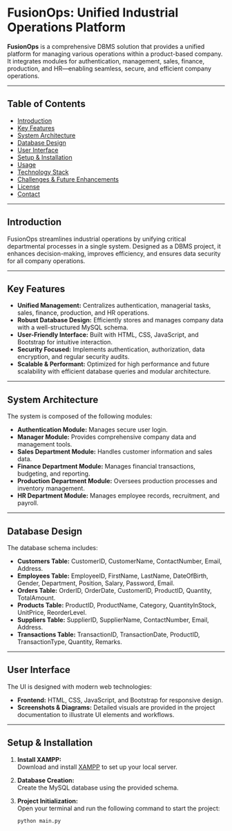 # FusionOps: Unified Industrial Operations Platform

**FusionOps** is a comprehensive DBMS solution that provides a unified platform for managing various operations within a product-based company. It integrates modules for authentication, management, sales, finance, production, and HR—enabling seamless, secure, and efficient company operations.

---

## Table of Contents
- [Introduction](#introduction)
- [Key Features](#key-features)
- [System Architecture](#system-architecture)
- [Database Design](#database-design)
- [User Interface](#user-interface)
- [Setup & Installation](#setup--installation)
- [Usage](#usage)
- [Technology Stack](#technology-stack)
- [Challenges & Future Enhancements](#challenges--future-enhancements)
- [License](#license)
- [Contact](#contact)

---

## Introduction
FusionOps streamlines industrial operations by unifying critical departmental processes in a single system. Designed as a DBMS project, it enhances decision-making, improves efficiency, and ensures data security for all company operations.

---

## Key Features
- **Unified Management:** Centralizes authentication, managerial tasks, sales, finance, production, and HR operations.
- **Robust Database Design:** Efficiently stores and manages company data with a well-structured MySQL schema.
- **User-Friendly Interface:** Built with HTML, CSS, JavaScript, and Bootstrap for intuitive interaction.
- **Security Focused:** Implements authentication, authorization, data encryption, and regular security audits.
- **Scalable & Performant:** Optimized for high performance and future scalability with efficient database queries and modular architecture.

---

## System Architecture
The system is composed of the following modules:
- **Authentication Module:** Manages secure user login.
- **Manager Module:** Provides comprehensive company data and management tools.
- **Sales Department Module:** Handles customer information and sales data.
- **Finance Department Module:** Manages financial transactions, budgeting, and reporting.
- **Production Department Module:** Oversees production processes and inventory management.
- **HR Department Module:** Manages employee records, recruitment, and payroll.

---

## Database Design
The database schema includes:
- **Customers Table:** CustomerID, CustomerName, ContactNumber, Email, Address.
- **Employees Table:** EmployeeID, FirstName, LastName, DateOfBirth, Gender, Department, Position, Salary, Password, Email.
- **Orders Table:** OrderID, OrderDate, CustomerID, ProductID, Quantity, TotalAmount.
- **Products Table:** ProductID, ProductName, Category, QuantityInStock, UnitPrice, ReorderLevel.
- **Suppliers Table:** SupplierID, SupplierName, ContactNumber, Email, Address.
- **Transactions Table:** TransactionID, TransactionDate, ProductID, TransactionType, Quantity, Remarks.

---

## User Interface
The UI is designed with modern web technologies:
- **Frontend:** HTML, CSS, JavaScript, and Bootstrap for responsive design.
- **Screenshots & Diagrams:** Detailed visuals are provided in the project documentation to illustrate UI elements and workflows.

---

## Setup & Installation
1. **Install XAMPP:**  
   Download and install [XAMPP](https://www.apachefriends.org/index.html) to set up your local server.

2. **Database Creation:**  
   Create the MySQL database using the provided schema.

3. **Project Initialization:**  
   Open your terminal and run the following command to start the project:
   ```bash
   python main.py
